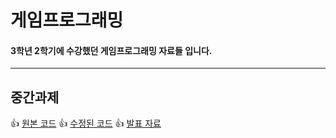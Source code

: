 # 게임프로그래밍 
#### 3학년 2학기에 수강했던 게임프로그래밍 자료들 입니다.


------
## 중간과제 
👍 [원본 코드](https://github.com/jmlee119/GameProgramming/blob/main/%EC%A4%91%EA%B0%84%EA%B3%BC%EC%A0%9C/%EC%9B%90%EB%B3%B8.cpp)
👍 [수정된 코드](https://github.com/jmlee119/GameProgramming/blob/main/%EC%A4%91%EA%B0%84%EA%B3%BC%EC%A0%9C/%EC%88%98%EC%A0%95%EB%B3%B8.cpp)
👍 [발표 자료](https://github.com/jmlee119/GameProgramming/blob/main/%EC%A4%91%EA%B0%84%EA%B3%BC%EC%A0%9C/%EA%B2%9C%ED%94%84%EA%B3%BC%EC%A0%9C.pdf)
